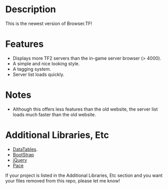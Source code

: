 # Description
This is the newest version of Browser.TF!

# Features
* Displays more TF2 servers than the in-game server browser (> 4000).
* A simple and nice looking style.
* A tagging system.
* Server list loads quickly.

# Notes
* Although this offers less features than the old website, the server list loads much faster than the old website.

# Additional Libraries, Etc
* [DataTables](https://datatables.net/).
* [BootStrap](http://getbootstrap.com/)
* [jQuery](https://jquery.com/)
* [Pace](http://github.hubspot.com/pace/docs/welcome/)


If your project is listed in the Additional Libraries, Etc section and you want your files removed from this repo, please let me know!
